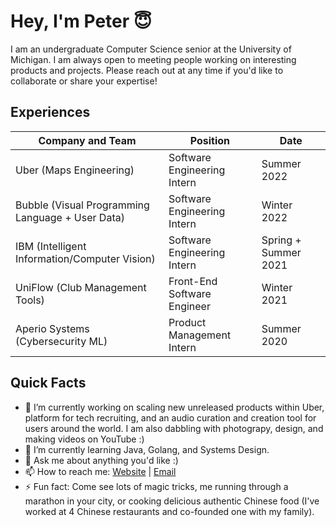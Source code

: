 # Hey, I'm Peter 😇

<!--
**weirongw23/weirongw23** is a ✨ _special_ ✨ repository because its `README.md` (this file) appears on your GitHub profile.

Here are some ideas to get you started:

- 🔭 I’m currently working on ...
- 🌱 I’m currently learning ...
- 👯 I’m looking to collaborate on ...
- 🤔 I’m looking for help with ...
- 💬 Ask me about ...
- 📫 How to reach me: ...
- 😄 Pronouns: ...
- ⚡ Fun fact: ...
-->

I am an undergraduate Computer Science senior at the University of Michigan. I am always open to meeting people working on interesting products and projects. Please reach out at any time if you'd like to collaborate or share your expertise!

## Experiences
| Company and Team  | Position | Date|
| ------------- | ------------- | ------------- |
| Uber (Maps Engineering)  | Software Engineering Intern  | Summer 2022 |
| Bubble (Visual Programming Language + User Data)  | Software Engineering Intern  | Winter 2022 |
| IBM (Intelligent Information/Computer Vision)  | Software Engineering Intern  | Spring + Summer 2021 |
| UniFlow  (Club Management Tools) | Front-End Software Engineer  | Winter 2021 |
| Aperio Systems (Cybersecurity ML)  | Product Management Intern  | Summer 2020 |

## Quick Facts
- 🔭 I’m currently working on scaling new unreleased products within Uber, platform for tech recruiting, and an audio curation and creation tool for users around the world. I am also dabbling with photograpy, design, and making videos on YouTube :)
- 🌱 I’m currently learning Java, Golang, and Systems Design.
- 💬 Ask me about anything you'd like :)
- 📫 How to reach me:  [Website](https://www.weirongw.io) | [Email](mailto:weirongw@umich.edu)
- ⚡ Fun fact: Come see lots of magic tricks, me running through a marathon in your city, or cooking delicious authentic Chinese food (I've worked at 4 Chinese restaurants and co-founded one with my family).
